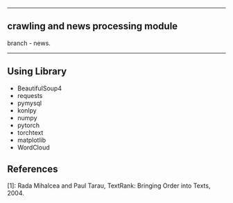***
## crawling and news processing module

branch - news.
***
## Using Library
- BeautifulSoup4
- requests
- pymysql
- konlpy
- numpy
- pytorch
- torchtext
- matplotlib
- WordCloud

## References
[1]: Rada Mihalcea and Paul Tarau, TextRank: Bringing Order into Texts, 2004.
